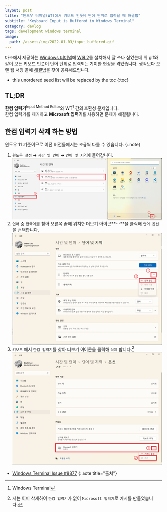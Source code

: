 ```yaml
---
layout: post
title: "윈도우 터미널(WT)에서 키보드 인풋이 단어 단위로 입력될 때 해결법"
subtitle: "Keyboard Input is Buffered in Windows Terminal"
category: devlog
tags: development windows terminal
image:
  path: /assets/img/2022-01-03/input_buffered.gif
---
```


마소에서 제공하는 [Windows 터미널]에 [WSL2]를 설치해서 잘 쓰나 싶었는데 위 gif와 같이 모든 키보드 인풋이 단어 단위로 입력되는 기이한
현상을 겪었습니다. 생각보다 오랜 웹 서칭 끝에 [해결법]을 찾아 공유해드립니다.

[Windows 터미널]: https://docs.microsoft.com/ko-kr/windows/terminal/
[WSL2]: https://docs.microsoft.com/ko-kr/windows/wsl/
[해결법]: https://github.com/microsoft/terminal/issues/8877

<!--more-->

* this unordered seed list will be replaced by the toc
{:toc}

## TL;DR

**한컴 입력기**<sup>Input Method Editor</sup>와 WT[^1] 간의 호환성 문제입니다.<br>
한컴 입력기를 제거하고 **Microsoft 입력기**를 사용하면 문제가 해결됩니다.

## 한컴 입력기 삭제 하는 방법

윈도우 11 기준이므로 이전 버전들에서는 조금씩 다를 수 있습니다.
{:.note}

1.  `윈도우 설정` ➜ `시간 및 언어` ➜ `언어 및 지역`에 들어갑니다.
    ![step1](/assets/img/2022-01-03/step1.png)
2. `언어` 중 `한국어`를 찾아 오른쪽 끝에 위치한 더보기 아이콘**⋯**을 클릭해 `언어 옵션`을 선택합니다.
    ![step2](/assets/img/2022-01-03/step2.png)
3. `키보드` 에서 `한컴 입력기`를 찾아 더보기 아이콘을 클릭해 `삭제` 합니다.[^2]
    ![step3](/assets/img/2022-01-03/step3.png)

* [Windows Terminal Issue #8877](https://github.com/microsoft/terminal/issues/8877)
{:.note title="출처"}

[^1]: Windows Terminal
[^2]: 저는 이미 삭제하여 `한컴 입력기`가 없어 `Microsoft 입력기`로 예시를 만들었습니다.
